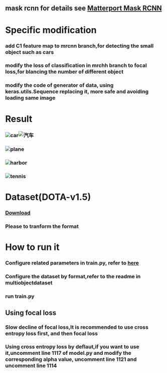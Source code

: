 ## mask rcnn for details see [Matterport Mask RCNN](https://github.com/matterport/Mask_RCNN)
# Specific modification
### add C1 feature map to mrcnn branch,for detecting the small object such as cars
### modify the loss of classification in mrchh branch to focal loss,for blancing the number of different object
### modify the code of generator of data, using keras.utils.Sequence replacing it, more safe and avoiding loading same image
# Result
### ![car](https://github.com/mohuazheliu/Mask_RCNN/blob/master/images/61.jpg)![汽车](https://github.com/mohuazheliu/Mask_RCNN/blob/master/images/3664.jpg)
### ![plane](https://github.com/mohuazheliu/Mask_RCNN/blob/master/images/438.jpg)
### ![harbor](https://github.com/mohuazheliu/Mask_RCNN/blob/master/images/1841.jpg)
### ![tennis](https://github.com/mohuazheliu/Mask_RCNN/blob/master/images/474.jpg)
# Dataset(DOTA-v1.5)
### [Download](https://captain-whu.github.io/DOAI2019/dataset.html)
### Please to tranform the format
# How to run it
### Configure related parameters in train.py, refer to [here](https://github.com/matterport/Mask_RCNN/blob/master/samples/shapes/train_shapes.ipynb)
### Configure the dataset by format,refer to the readme in multiobjectdataset
### run train.py
## Using focal loss
### Slow decline of focal loss,It is recommended to use cross entropy loss first, and then focal loss
### Using cross entropy loss by deflaut,if you want to use it,uncomment line 1117 of model.py and modify the corresponding alpha value, uncomment line 1121 and uncomment line 1114
